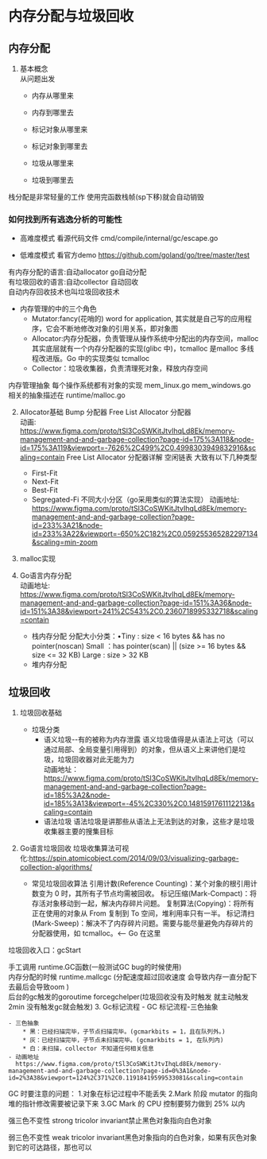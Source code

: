 # 内存分配与垃圾回收

## 内存分配

1. 基本概念  
  从问题出发
   - 内存从哪里来
   - 内存到哪里去

   - 标记对象从哪里来
   - 标记对象到哪里去

   - 垃圾从哪里来
   - 垃圾到哪里去

栈分配是非常轻量的工作 使用完函数栈帧(sp下移)就会自动销毁

### 如何找到所有逃逸分析的可能性  

- 高难度模式 看源代码文件
  cmd/compile/internal/gc/escape.go

- 低难度模式 看官方demo
<https://github.com/goland/go/tree/master/test>  
  
有内存分配的语言:自动allocator go自动分配  
有垃圾回收的语言:自动collector 自动回收  
自动内存回收技术也叫垃圾回收技术

- 内存管理的中的三个角色
  - Mutator:fancy(花哨的) word for application, 其实就是自己写的应用程序，它会不断地修改对象的引用关系，即对象图
  - Allocator:内存分配器，负责管理从操作系统中分配出的内存空间，malloc 其实底层就有一个内存分配器的实现(glibc 中)，tcmalloc 是malloc 多线程改进版。Go 中的实现类似 tcmalloc
  - Collector：垃圾收集器，负责清理死对象，释放内存空间

内存管理抽象
每个操作系统都有对象的实现
mem_linux.go
mem_windows.go
相关的抽象描述在 runtime/malloc.go

2. Allocator基础
   Bump 分配器
   Free List Allocator 分配器  
   动画:  
   <https://www.figma.com/proto/tSl3CoSWKitJtvIhqLd8Ek/memory-management-and-and-garbage-collection?page-id=175%3A118&node-id=175%3A119&viewport=-7626%2C499%2C0.4998303949832916&scaling=contain>
   Free List Allocator 分配器详解 空闲链表 大致有以下几种类型
   - First-Fit
   - Next-Fit
   - Best-Fit
   - Segregated-Fi  不同大小分区（go采用类似的算法实现）
    动画地址:
     <https://www.figma.com/proto/tSl3CoSWKitJtvIhqLd8Ek/memory-management-and-and-garbage-collection?page-id=233%3A21&node-id=233%3A22&viewport=-650%2C182%2C0.059255365282297134&scaling=min-zoom>
3. malloc实现
4. Go语言内存分配  
    动画地址:  
   <https://www.figma.com/proto/tSl3CoSWKitJtvIhqLd8Ek/memory-management-and-and-garbage-collection?page-id=151%3A36&node-id=151%3A38&viewport=241%2C543%2C0.2360718995332718&scaling=contain>

    - 栈内存分配
      分配大小分类：•Tiny : size < 16 bytes && has no pointer(noscan)
      Small ：has pointer(scan) || (size >= 16 bytes && size <= 32 KB)
      Large : size > 32 KB
    - 堆内存分配

## 垃圾回收

1. 垃圾回收基础  
   - 垃圾分类  
       - 语义垃圾--有的被称为内存泄露
       语义垃圾值得是从语法上可达（可以通过局部、全局变量引用得到）的对象，但从语义上来讲他们是垃圾，垃圾回收器对此无能为力  
       动画地址：
     <https://www.figma.com/proto/tSl3CoSWKitJtvIhqLd8Ek/memory-management-and-and-garbage-collection?page-id=185%3A2&node-id=185%3A13&viewport=-45%2C330%2C0.1481591761112213&scaling=contain>  
        - 语法垃圾
        语法垃圾是讲那些从语法上无法到达的对象，这些才是垃圾收集器主要的搜集目标

2. Go语言垃圾回收
     垃圾收集算法可视化:<https://spin.atomicobject.com/2014/09/03/visualizing-garbage-collection-algorithms/>
   - 常⻅垃圾回收算法
     引用计数(Reference Counting)：某个对象的根引用计数变为 0 时，其所有子节点均需被回收。
     标记压缩(Mark-Compact)：将存活对象移动到一起，解决内存碎片问题。
     复制算法(Copying)：将所有正在使用的对象从 From 复制到 To 空间，堆利用率只有一半。
     标记清扫(Mark-Sweep)：解决不了内存碎片问题。需要与能尽量避免内存碎片的分配器使用，如 tcmalloc。<— Go 在这里

垃圾回收入口：gcStart

手工调用 runtime.GC函数(一般测试GC bug的时候使用)  
内存分配的时候 runtime.mallcgc (分配速度超过回收速度 会导致内存一直分配下去最后会导致oom
)  
后台的gc触发的goroutime forcegchelper(垃圾回收没有及时触发 就主动触发 2min 没有触发gc就会触发)
3. Gc标记流程
    - GC 标记流程-三色抽象

    - 三色抽象
        * 黑：已经扫描完毕，子节点扫描完毕。(gcmarkbits = 1，且在队列外。)
        * 灰：已经扫描完毕，子节点未扫描完毕。(gcmarkbits = 1, 在队列内)
        * 白：未扫描，collector 不知道任何相关信息
    - 动画地址
      https://www.figma.com/proto/tSl3CoSWKitJtvIhqLd8Ek/memory-management-and-and-garbage-collection?page-id=0%3A1&node-id=2%3A38&viewport=124%2C371%2C0.11918419599533081&scaling=contain

GC 时要注意的问题：
1.对象在标记过程中不能丢失
2.Mark 阶段 mutator 的指向堆的指针修改需要被记录下来
3.GC Mark 的 CPU 控制要努力做到 25% 以内

强三色不变性
strong tricolor invariant禁止黑色对象指向白色对象

弱三色不变性
weak tricolor invariant黑色对象指向的白色对象，如果有灰色对象到它的可达路径，那也可以
